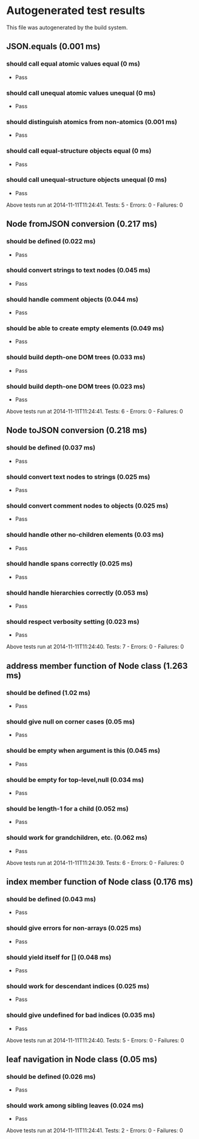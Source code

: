 # Autogenerated test results

This file was autogenerated by the build system.

## JSON.equals (0.001 ms)

### should call equal atomic values equal (0 ms)

 * <span class="test-pass">Pass</span>

### should call unequal atomic values unequal (0 ms)

 * <span class="test-pass">Pass</span>

### should distinguish atomics from non-atomics (0.001 ms)

 * <span class="test-pass">Pass</span>

### should call equal-structure objects equal (0 ms)

 * <span class="test-pass">Pass</span>

### should call unequal-structure objects unequal (0 ms)

 * <span class="test-pass">Pass</span>

Above tests run at 2014-11-11T11:24:41. Tests: 5 - Errors: 0 - Failures: 0

## Node fromJSON conversion (0.217 ms)

### should be defined (0.022 ms)

 * <span class="test-pass">Pass</span>

### should convert strings to text nodes (0.045 ms)

 * <span class="test-pass">Pass</span>

### should handle comment objects (0.044 ms)

 * <span class="test-pass">Pass</span>

### should be able to create empty elements (0.049 ms)

 * <span class="test-pass">Pass</span>

### should build depth-one DOM trees (0.033 ms)

 * <span class="test-pass">Pass</span>

### should build depth-one DOM trees (0.023 ms)

 * <span class="test-pass">Pass</span>

Above tests run at 2014-11-11T11:24:41. Tests: 6 - Errors: 0 - Failures: 0

## Node toJSON conversion (0.218 ms)

### should be defined (0.037 ms)

 * <span class="test-pass">Pass</span>

### should convert text nodes to strings (0.025 ms)

 * <span class="test-pass">Pass</span>

### should convert comment nodes to objects (0.025 ms)

 * <span class="test-pass">Pass</span>

### should handle other no-children elements (0.03 ms)

 * <span class="test-pass">Pass</span>

### should handle spans correctly (0.025 ms)

 * <span class="test-pass">Pass</span>

### should handle hierarchies correctly (0.053 ms)

 * <span class="test-pass">Pass</span>

### should respect verbosity setting (0.023 ms)

 * <span class="test-pass">Pass</span>

Above tests run at 2014-11-11T11:24:40. Tests: 7 - Errors: 0 - Failures: 0

## address member function of Node class (1.263 ms)

### should be defined (1.02 ms)

 * <span class="test-pass">Pass</span>

### should give null on corner cases (0.05 ms)

 * <span class="test-pass">Pass</span>

### should be empty when argument is this (0.045 ms)

 * <span class="test-pass">Pass</span>

### should be empty for top-level,null (0.034 ms)

 * <span class="test-pass">Pass</span>

### should be length-1 for a child (0.052 ms)

 * <span class="test-pass">Pass</span>

### should work for grandchildren, etc. (0.062 ms)

 * <span class="test-pass">Pass</span>

Above tests run at 2014-11-11T11:24:39. Tests: 6 - Errors: 0 - Failures: 0

## index member function of Node class (0.176 ms)

### should be defined (0.043 ms)

 * <span class="test-pass">Pass</span>

### should give errors for non-arrays (0.025 ms)

 * <span class="test-pass">Pass</span>

### should yield itself for [] (0.048 ms)

 * <span class="test-pass">Pass</span>

### should work for descendant indices (0.025 ms)

 * <span class="test-pass">Pass</span>

### should give undefined for bad indices (0.035 ms)

 * <span class="test-pass">Pass</span>

Above tests run at 2014-11-11T11:24:40. Tests: 5 - Errors: 0 - Failures: 0

## leaf navigation in Node class (0.05 ms)

### should be defined (0.026 ms)

 * <span class="test-pass">Pass</span>

### should work among sibling leaves (0.024 ms)

 * <span class="test-pass">Pass</span>

Above tests run at 2014-11-11T11:24:41. Tests: 2 - Errors: 0 - Failures: 0

